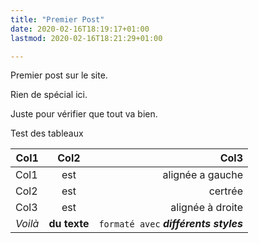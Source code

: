 ```yaml
---
title: "Premier Post"
date: 2020-02-16T18:19:17+01:00
lastmod: 2020-02-16T18:21:29+01:00

---
```


Premier post sur le site.

Rien de spécial ici.

Juste pour vérifier que tout va bien.

Test des tableaux

| Col1    | Col2         | Col3                                   |
| ------- |:------------:| --------------------------------------:|
| Col1    | est          | alignée a gauche                       |
| Col2    | est          | certrée                                |
| Col3    | est          | alignée à droite                       |
| *Voilà* | **du texte** | `formaté avec` ***différents styles*** |

